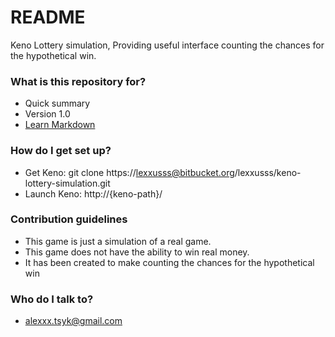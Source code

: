 # README #

Keno Lottery simulation, Providing useful interface counting the chances for the hypothetical win.

### What is this repository for? ###

* Quick summary
* Version 1.0
* [Learn Markdown](https://bitbucket.org/tutorials/markdowndemo)

### How do I get set up? ###

* Get Keno: git clone https://lexxusss@bitbucket.org/lexxusss/keno-lottery-simulation.git
* Launch Keno: http://{keno-path}/

### Contribution guidelines ###

* This game is just a simulation of a real game.
* This game does not have the ability to win real money.
* It has been created to make counting the chances for the hypothetical win

### Who do I talk to? ###

* alexxx.tsyk@gmail.com